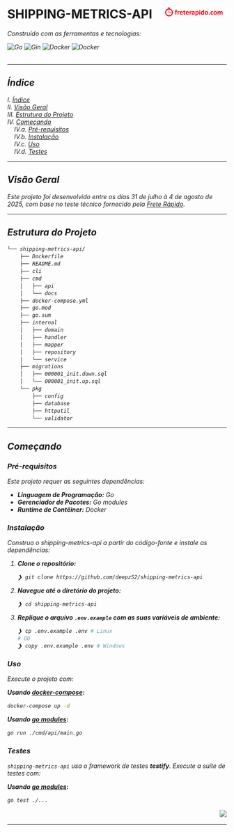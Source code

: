 <div id="top">

<!-- ESTILO DO CABEÇALHO: MODERNO -->
<div align="left" style="position: relative; width: 100%; height: 100%; ">

<img align="right" src="./assets/frete-rapido-logo.png" width="30%" alt="Logo Frete Rápido"/>

# SHIPPING-METRICS-API

<em><em>

<em>Construído com as ferramentas e tecnologias:</em>

<img src="https://img.shields.io/badge/Go-00ADD8.svg?style=for-the-badge&logo=Go&logoColor=white" alt="Go">
<img src="https://img.shields.io/badge/Gin-008ECF.svg?style=for-the-badge&logo=Gin&logoColor=white" alt="Gin">
<img src="https://img.shields.io/badge/Docker-2496ED.svg?style=for-the-badge&logo=Docker&logoColor=white" alt="Docker">
<img src="https://img.shields.io/badge/Postgres-%23316192.svg?style=for-the-badge&logo=postgresql&logoColor=white" alt="Docker">

</div>
</div>
<br clear="right">

---

## Índice

I. [Índice](#índice)<br>
II. [Visão Geral](#visão-geral)<br>
III. [Estrutura do Projeto](#estrutura-do-projeto)<br>
IV. [Começando](#começando)<br>
&nbsp;&nbsp;&nbsp;&nbsp;IV.a. [Pré-requisitos](#pré-requisitos)<br>
&nbsp;&nbsp;&nbsp;&nbsp;IV.b. [Instalação](#instalação)<br>
&nbsp;&nbsp;&nbsp;&nbsp;IV.c. [Uso](#uso)<br>
&nbsp;&nbsp;&nbsp;&nbsp;IV.d. [Testes](#testes)<br>

---

## Visão Geral

Este projeto foi desenvolvido entre os dias 31 de julho à 4 de agosto de 2025, com base no teste técnico fornecido pela [Frete Rápido](https://freterapido.com.br).

---

## Estrutura do Projeto

```sh
└── shipping-metrics-api/
    ├── Dockerfile
    ├── README.md
    ├── cli
    ├── cmd
    │   ├── api
    │   └── docs
    ├── docker-compose.yml
    ├── go.mod
    ├── go.sum
    ├── internal
    │   ├── domain
    │   ├── handler
    │   ├── mapper
    │   ├── repository
    │   └── service
    ├── migrations
    │   ├── 000001_init.down.sql
    │   └── 000001_init.up.sql
    └── pkg
        ├── config
        ├── database
        ├── httputil
        └── validator
```

---

## Começando

### Pré-requisitos

Este projeto requer as seguintes dependências:

- **Linguagem de Programação:** Go
- **Gerenciador de Pacotes:** Go modules
- **Runtime de Contêiner:** Docker

### Instalação

Construa o shipping-metrics-api a partir do código-fonte e instale as dependências:

1. **Clone o repositório:**

   ```sh
   ❯ git clone https://github.com/deepzS2/shipping-metrics-api
   ```

2. **Navegue até o diretório do projeto:**

   ```sh
   ❯ cd shipping-metrics-api
   ```

3. **Replique o arquivo `.env.example` com as suas variáveis de ambiente:**

   ```sh
   ❯ cp .env.example .env # Linux
   # OU
   ❯ copy .env.example .env # Windows
   ```

### Uso

Execute o projeto com:

**Usando [docker-compose](https://docs.docker.com/compose/):**

```sh
docker-compose up -d
```

**Usando [go modules](https://golang.org/):**

```sh
go run ./cmd/api/main.go
```

### Testes

`shipping-metrics-api` usa o framework de testes **testify**. Execute a suíte de testes com:

**Usando [go modules](https://golang.org/):**

```sh
go test ./...
```

<div align="right">

[![][voltar-ao-topo]](#top)

</div>

[voltar-ao-topo]: https://img.shields.io/badge/-VOLTAR_AO_TOPO-151515?style=flat-square

---
